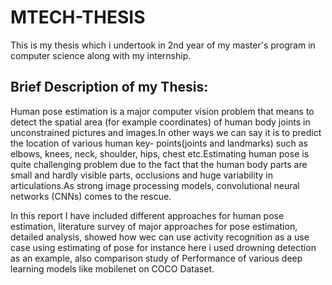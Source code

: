 # MTECH-THESIS
This is my thesis which i undertook in 2nd year of my master's program in computer science along with my internship.

## Brief Description of my Thesis:

Human pose estimation is a major computer vision problem that means to detect the
spatial area (for example coordinates) of human body joints in unconstrained pictures
and images.In other ways we can say it is to predict the location of various human key-
points(joints and landmarks) such as elbows, knees, neck, shoulder, hips, chest etc.Estimating
human pose is quite challenging problem due to the fact that the human body parts are
small and hardly visible parts, occlusions and huge variability in articulations.As strong
image processing models, convolutional neural networks (CNNs) comes to the rescue.


In this report I have included different approaches for human pose estimation, literature
survey of major approaches for pose estimation, detailed analysis, showed how wec can
use activity recognition as a use case using estimating of pose for instance here i used
drowning detection as an example, also comparison study of Performance of various deep
learning models like mobilenet on COCO Dataset.

